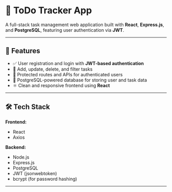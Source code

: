 # 📝 ToDo Tracker App

A full-stack task management web application built with **React**, **Express.js**, and **PostgreSQL**, featuring user authentication via **JWT**.

---

## 🚀 Features

- ✅ User registration and login with **JWT-based authentication**
- 🧾 Add, update, delete, and filter tasks
- 🔐 Protected routes and APIs for authenticated users
- 💾 PostgreSQL-powered database for storing user and task data
- ⚛️ Clean and responsive frontend using **React**

---

## 🛠 Tech Stack

**Frontend:**
- React
- Axios


**Backend:**
- Node.js
- Express.js
- PostgreSQL
- JWT (jsonwebtoken)
- bcrypt (for password hashing)

---
